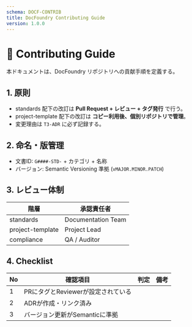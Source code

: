 ```yaml
---
schema: DOCF-CONTRIB
title: DocFoundry Contributing Guide
version: 1.0.0
---
```


# 🤝 Contributing Guide

本ドキュメントは、DocFoundry リポジトリへの貢献手順を定義する。

## 1. 原則
- standards 配下の改訂は **Pull Request + レビュー + タグ発行** で行う。
- project-template 配下の改訂は **コピー利用後、個別リポジトリで管理**。
- 変更理由は `T3-ADR` に必ず記録する。

## 2. 命名・版管理
- 文書ID: `G####-STD-` + カテゴリ + 名称
- バージョン: Semantic Versioning 準拠 (`vMAJOR.MINOR.PATCH`)

## 3. レビュー体制
| 階層 | 承認責任者 |
|------|-------------|
| standards | Documentation Team |
| project-template | Project Lead |
| compliance | QA / Auditor |

## 4. Checklist
| No | 確認項目 | 判定 | 備考 |
|----|------------|------|------|
| 1 | PRにタグとReviewerが設定されている |  |  |
| 2 | ADRが作成・リンク済み |  |  |
| 3 | バージョン更新がSemanticに準拠 |  |  |
